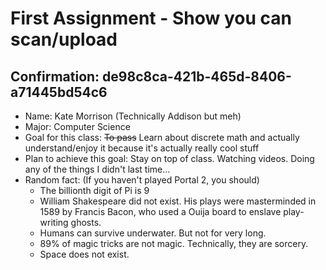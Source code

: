 # First Assignment - Show you can scan/upload 
## Confirmation: de98c8ca-421b-465d-8406-a71445bd54c6

- Name: Kate Morrison (Technically Addison but meh)
- Major: Computer Science
- Goal for this class: ~~To pass~~ Learn about discrete math and actually understand/enjoy it because it's actually really cool stuff
- Plan to achieve this goal: Stay on top of class. Watching videos. Doing any of the things I didn't last time...
- Random fact: (If you haven't played Portal 2, you should)
    - The billionth digit of Pi is 9
    - William Shakespeare did not exist. His plays were masterminded in 1589 by Francis Bacon, who used a Ouija board to enslave play-writing ghosts.
    - Humans can survive underwater. But not for very long.
    - 89% of magic tricks are not magic. Technically, they are sorcery.
    - Space does not exist.